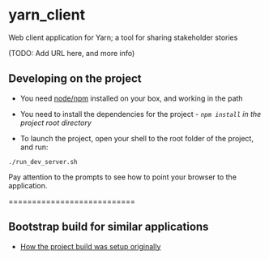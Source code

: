 yarn_client
===========

Web client application for Yarn; a tool for sharing stakeholder stories

(TODO: Add URL here, and more info)

## Developing on the project

- You need [node/npm](http://nodejs.org/) installed on your box, and working in the path
- You need to install the dependencies for the project - *`npm install` in the project root directory*

- To launch the project, open your shell to the root folder of the project, and run:
```
./run_dev_server.sh
```

Pay attention to the prompts to see how to point your browser to the application.

===========================

## Bootstrap build for similar applications

- [How the project build was setup originally](https://github.com/kavika13/client_prototype)
